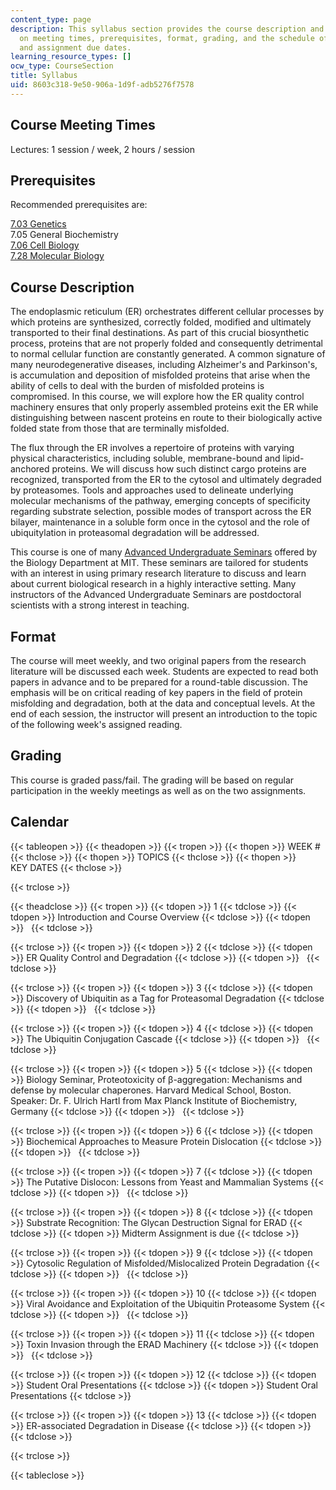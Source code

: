 ```yaml
---
content_type: page
description: This syllabus section provides the course description and information
  on meeting times, prerequisites, format, grading, and the schedule of lecture topics
  and assignment due dates.
learning_resource_types: []
ocw_type: CourseSection
title: Syllabus
uid: 8603c318-9e50-906a-1d9f-adb5276f7578
---
```


Course Meeting Times
--------------------

Lectures: 1 session / week, 2 hours / session

Prerequisites
-------------

Recommended prerequisites are:

[7.03 Genetics](/courses/7-03-genetics-fall-2004)  
7.05 General Biochemistry  
[7.06 Cell Biology](/courses/7-06-cell-biology-spring-2007)  
[7.28 Molecular Biology](/courses/7-28-molecular-biology-spring-2005)

Course Description
------------------

The endoplasmic reticulum (ER) orchestrates different cellular processes by which proteins are synthesized, correctly folded, modified and ultimately transported to their final destinations. As part of this crucial biosynthetic process, proteins that are not properly folded and consequently detrimental to normal cellular function are constantly generated. A common signature of many neurodegenerative diseases, including Alzheimer's and Parkinson's, is accumulation and deposition of misfolded proteins that arise when the ability of cells to deal with the burden of misfolded proteins is compromised. In this course, we will explore how the ER quality control machinery ensures that only properly assembled proteins exit the ER while distinguishing between nascent proteins en route to their biologically active folded state from those that are terminally misfolded.

The flux through the ER involves a repertoire of proteins with varying physical characteristics, including soluble, membrane-bound and lipid-anchored proteins. We will discuss how such distinct cargo proteins are recognized, transported from the ER to the cytosol and ultimately degraded by proteasomes. Tools and approaches used to delineate underlying molecular mechanisms of the pathway, emerging concepts of specificity regarding substrate selection, possible modes of transport across the ER bilayer, maintenance in a soluble form once in the cytosol and the role of ubiquitylation in proteasomal degradation will be addressed.

This course is one of many [Advanced Undergraduate Seminars](https://biology.mit.edu/undergraduate/course_listings/advanced_undergraduate_seminars) offered by the Biology Department at MIT. These seminars are tailored for students with an interest in using primary research literature to discuss and learn about current biological research in a highly interactive setting. Many instructors of the Advanced Undergraduate Seminars are postdoctoral scientists with a strong interest in teaching.

Format
------

The course will meet weekly, and two original papers from the research literature will be discussed each week. Students are expected to read both papers in advance and to be prepared for a round-table discussion. The emphasis will be on critical reading of key papers in the field of protein misfolding and degradation, both at the data and conceptual levels. At the end of each session, the instructor will present an introduction to the topic of the following week's assigned reading.

Grading
-------

This course is graded pass/fail. The grading will be based on regular participation in the weekly meetings as well as on the two assignments.

Calendar
--------

{{< tableopen >}}
{{< theadopen >}}
{{< tropen >}}
{{< thopen >}}
WEEK #
{{< thclose >}}
{{< thopen >}}
TOPICS
{{< thclose >}}
{{< thopen >}}
KEY DATES
{{< thclose >}}

{{< trclose >}}

{{< theadclose >}}
{{< tropen >}}
{{< tdopen >}}
1
{{< tdclose >}}
{{< tdopen >}}
Introduction and Course Overview
{{< tdclose >}}
{{< tdopen >}}
 
{{< tdclose >}}

{{< trclose >}}
{{< tropen >}}
{{< tdopen >}}
2
{{< tdclose >}}
{{< tdopen >}}
ER Quality Control and Degradation
{{< tdclose >}}
{{< tdopen >}}
 
{{< tdclose >}}

{{< trclose >}}
{{< tropen >}}
{{< tdopen >}}
3
{{< tdclose >}}
{{< tdopen >}}
Discovery of Ubiquitin as a Tag for Proteasomal Degradation
{{< tdclose >}}
{{< tdopen >}}
 
{{< tdclose >}}

{{< trclose >}}
{{< tropen >}}
{{< tdopen >}}
4
{{< tdclose >}}
{{< tdopen >}}
The Ubiquitin Conjugation Cascade
{{< tdclose >}}
{{< tdopen >}}
 
{{< tdclose >}}

{{< trclose >}}
{{< tropen >}}
{{< tdopen >}}
5
{{< tdclose >}}
{{< tdopen >}}
Biology Seminar, Proteotoxicity of β-aggregation: Mechanisms and defense by molecular chaperones. Harvard Medical School, Boston. Speaker: Dr. F. Ulrich Hartl from Max Planck Institute of Biochemistry, Germany
{{< tdclose >}}
{{< tdopen >}}
 
{{< tdclose >}}

{{< trclose >}}
{{< tropen >}}
{{< tdopen >}}
6
{{< tdclose >}}
{{< tdopen >}}
Biochemical Approaches to Measure Protein Dislocation
{{< tdclose >}}
{{< tdopen >}}
 
{{< tdclose >}}

{{< trclose >}}
{{< tropen >}}
{{< tdopen >}}
7
{{< tdclose >}}
{{< tdopen >}}
The Putative Dislocon: Lessons from Yeast and Mammalian Systems
{{< tdclose >}}
{{< tdopen >}}
 
{{< tdclose >}}

{{< trclose >}}
{{< tropen >}}
{{< tdopen >}}
8
{{< tdclose >}}
{{< tdopen >}}
Substrate Recognition: The Glycan Destruction Signal for ERAD
{{< tdclose >}}
{{< tdopen >}}
Midterm Assignment is due
{{< tdclose >}}

{{< trclose >}}
{{< tropen >}}
{{< tdopen >}}
9
{{< tdclose >}}
{{< tdopen >}}
Cytosolic Regulation of Misfolded/Mislocalized Protein Degradation
{{< tdclose >}}
{{< tdopen >}}
 
{{< tdclose >}}

{{< trclose >}}
{{< tropen >}}
{{< tdopen >}}
10
{{< tdclose >}}
{{< tdopen >}}
Viral Avoidance and Exploitation of the Ubiquitin Proteasome System
{{< tdclose >}}
{{< tdopen >}}
 
{{< tdclose >}}

{{< trclose >}}
{{< tropen >}}
{{< tdopen >}}
11
{{< tdclose >}}
{{< tdopen >}}
Toxin Invasion through the ERAD Machinery
{{< tdclose >}}
{{< tdopen >}}
 
{{< tdclose >}}

{{< trclose >}}
{{< tropen >}}
{{< tdopen >}}
12
{{< tdclose >}}
{{< tdopen >}}
Student Oral Presentations
{{< tdclose >}}
{{< tdopen >}}
Student Oral Presentations
{{< tdclose >}}

{{< trclose >}}
{{< tropen >}}
{{< tdopen >}}
13
{{< tdclose >}}
{{< tdopen >}}
ER-associated Degradation in Disease
{{< tdclose >}}
{{< tdopen >}}
 
{{< tdclose >}}

{{< trclose >}}

{{< tableclose >}}